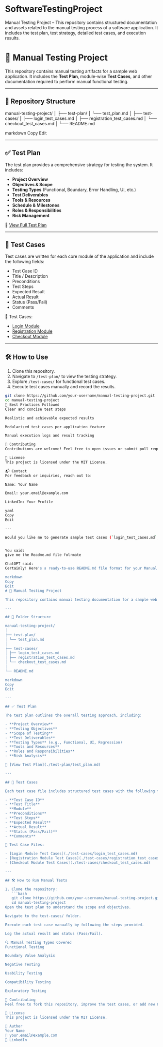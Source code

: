 # SoftwareTestingProject
Manual Testing Project – This repository contains structured documentation and assets related to the manual testing process of a software application. It includes the test plan, test strategy, detailed test cases, and execution results.

# 🧪 Manual Testing Project

This repository contains manual testing artifacts for a sample web application. It includes the **Test Plan**, module-wise **Test Cases**, and other documentation required to perform manual functional testing.

---

## 📁 Repository Structure

manual-testing-project/
│
├── test-plan/
│ └── test_plan.md
│
├── test-cases/
│ ├── login_test_cases.md
│ ├── registration_test_cases.md
│ └── checkout_test_cases.md
│
└── README.md

markdown
Copy
Edit

---

## ✅ Test Plan

The test plan provides a comprehensive strategy for testing the system. It includes:

- **Project Overview**
- **Objectives & Scope**
- **Testing Types** (Functional, Boundary, Error Handling, UI, etc.)
- **Test Deliverables**
- **Tools & Resources**
- **Schedule & Milestones**
- **Roles & Responsibilities**
- **Risk Management**

📄 [View Full Test Plan](./test-plan/test_plan.md)

---

## 🧪 Test Cases

Test cases are written for each core module of the application and include the following fields:

- Test Case ID
- Title / Description
- Preconditions
- Test Steps
- Expected Result
- Actual Result
- Status (Pass/Fail)
- Comments

📄 Test Cases:

- [Login Module](./test-cases/login_test_cases.md)
- [Registration Module](./test-cases/registration_test_cases.md)
- [Checkout Module](./test-cases/checkout_test_cases.md)

---

## 🛠️ How to Use

1. Clone this repository.
2. Navigate to `/test-plan/` to view the testing strategy.
3. Explore `/test-cases/` for functional test cases.
4. Execute test cases manually and record the results.

```bash
git clone https://github.com/your-username/manual-testing-project.git
cd manual-testing-project
📌 Best Practices Followed
Clear and concise test steps

Realistic and achievable expected results

Modularized test cases per application feature

Manual execution logs and result tracking

🤝 Contributing
Contributions are welcome! Feel free to open issues or submit pull requests to enhance the test documentation.

📄 License
This project is licensed under the MIT License.

📬 Contact
For feedback or inquiries, reach out to:

Name: Your Name

Email: your.email@example.com

LinkedIn: Your Profile

yaml
Copy
Edit

---

Would you like me to generate sample test cases (`login_test_cases.md`, etc.) or the test plan file content (`test_plan.md`) as well?


You said:
give me the Readme.md file folrmate

ChatGPT said:
Certainly! Here's a ready-to-use README.md file format for your Manual Testing Project. You can copy and paste this into your project’s README.md, and customize it as needed.

markdown
Copy
Edit
# 🧪 Manual Testing Project

This repository contains manual testing documentation for a sample web application. It includes a comprehensive **Test Plan**, detailed **Test Cases** for various modules, and supporting test documentation designed for manual test execution.

---

## 📁 Folder Structure

manual-testing-project/
│
├── test-plan/
│ └── test_plan.md
│
├── test-cases/
│ ├── login_test_cases.md
│ ├── registration_test_cases.md
│ └── checkout_test_cases.md
│
└── README.md

markdown
Copy
Edit

---

## ✅ Test Plan

The test plan outlines the overall testing approach, including:

- **Project Overview**
- **Testing Objectives**
- **Scope of Testing**
- **Test Deliverables**
- **Testing Types** (e.g., Functional, UI, Regression)
- **Tools and Resources**
- **Roles and Responsibilities**
- **Risk Analysis**

📄 [View Test Plan](./test-plan/test_plan.md)

---

## 🧪 Test Cases

Each test case file includes structured test cases with the following format:

- **Test Case ID**
- **Test Title**
- **Module**
- **Preconditions**
- **Test Steps**
- **Expected Result**
- **Actual Result**
- **Status (Pass/Fail)**
- **Comments**

📄 Test Case Files:

- [Login Module Test Cases](./test-cases/login_test_cases.md)
- [Registration Module Test Cases](./test-cases/registration_test_cases.md)
- [Checkout Module Test Cases](./test-cases/checkout_test_cases.md)

---

## 🛠️ How to Run Manual Tests

1. Clone the repository:
   ```bash
   git clone https://github.com/your-username/manual-testing-project.git
   cd manual-testing-project
Open the test plan to understand the scope and objectives.

Navigate to the test-cases/ folder.

Execute each test case manually by following the steps provided.

Log the actual result and status (Pass/Fail).

🔍 Manual Testing Types Covered
Functional Testing

Boundary Value Analysis

Negative Testing

Usability Testing

Compatibility Testing

Exploratory Testing

🙌 Contributing
Feel free to fork this repository, improve the test cases, or add new modules. Contributions are welcome through pull requests.

📄 License
This project is licensed under the MIT License.

👤 Author
Your Name
📧 your.email@example.com
🔗 LinkedIn
